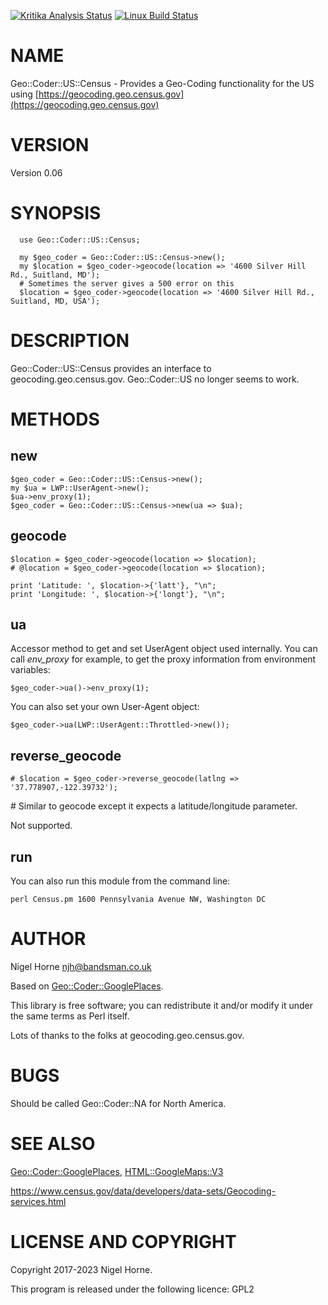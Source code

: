 [![Kritika Analysis Status](https://kritika.io/users/nigelhorne/repos/7736847150242974/heads/master/status.svg)](https://kritika.io/users/nigelhorne/repos/7736847150242974/heads/master/)
[![Linux Build Status](https://travis-ci.org/nigelhorne/Geo-Coder-US-Census.svg?branch=master)](https://travis-ci.org/nigelhorne/Geo-Coder-US-Census)

# NAME

Geo::Coder::US::Census - Provides a Geo-Coding functionality for the US using [https://geocoding.geo.census.gov](https://geocoding.geo.census.gov)

# VERSION

Version 0.06

# SYNOPSIS

      use Geo::Coder::US::Census;

      my $geo_coder = Geo::Coder::US::Census->new();
      my $location = $geo_coder->geocode(location => '4600 Silver Hill Rd., Suitland, MD');
      # Sometimes the server gives a 500 error on this
      $location = $geo_coder->geocode(location => '4600 Silver Hill Rd., Suitland, MD, USA');

# DESCRIPTION

Geo::Coder::US::Census provides an interface to geocoding.geo.census.gov.  Geo::Coder::US no longer seems to work.

# METHODS

## new

    $geo_coder = Geo::Coder::US::Census->new();
    my $ua = LWP::UserAgent->new();
    $ua->env_proxy(1);
    $geo_coder = Geo::Coder::US::Census->new(ua => $ua);

## geocode

    $location = $geo_coder->geocode(location => $location);
    # @location = $geo_coder->geocode(location => $location);

    print 'Latitude: ', $location->{'latt'}, "\n";
    print 'Longitude: ', $location->{'longt'}, "\n";

## ua

Accessor method to get and set UserAgent object used internally. You
can call _env\_proxy_ for example, to get the proxy information from
environment variables:

    $geo_coder->ua()->env_proxy(1);

You can also set your own User-Agent object:

    $geo_coder->ua(LWP::UserAgent::Throttled->new());

## reverse\_geocode

    # $location = $geo_coder->reverse_geocode(latlng => '37.778907,-122.39732');

\# Similar to geocode except it expects a latitude/longitude parameter.

Not supported.

## run

You can also run this module from the command line:

    perl Census.pm 1600 Pennsylvania Avenue NW, Washington DC

# AUTHOR

Nigel Horne <njh@bandsman.co.uk>

Based on [Geo::Coder::GooglePlaces](https://metacpan.org/pod/Geo%3A%3ACoder%3A%3AGooglePlaces).

This library is free software; you can redistribute it and/or modify
it under the same terms as Perl itself.

Lots of thanks to the folks at geocoding.geo.census.gov.

# BUGS

Should be called Geo::Coder::NA for North America.

# SEE ALSO

[Geo::Coder::GooglePlaces](https://metacpan.org/pod/Geo%3A%3ACoder%3A%3AGooglePlaces), [HTML::GoogleMaps::V3](https://metacpan.org/pod/HTML%3A%3AGoogleMaps%3A%3AV3)

https://www.census.gov/data/developers/data-sets/Geocoding-services.html

# LICENSE AND COPYRIGHT

Copyright 2017-2023 Nigel Horne.

This program is released under the following licence: GPL2

